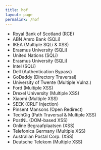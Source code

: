 ```yaml
---
title: hof
layout: page
permalink: /hof
---
```


- Royal Bank of Scotland (RCE)
- ABN Amro Bank (SQLi)
- IKEA (Multiple SQLi & XSS)
- Erasmus University (SQLi)
- United Nations (SQLi)
- Erasmus University (SQLi)
- Intel (SQLi)
- Dell (Authentication Bypass)
- GoDaddy (Directory Traversal)
- University of Twente (Multiple Vulnz.)
- Ford (Multiple XSS)
- Drexel University (Multiple XSS)
- Xiaomi (Multiple XSS)
- SEEK (CRLF Injection)
- Pinsent Mansons (Open Redirect)
- TechGig (Path Traversal & Multiple XSS)
- PostNL (DOM-based XSS)
- Online Begraafplaatsen (XSS)
- Telefonica Germany (Multiple XSS)
- Australian Postal Corp. (XSS)
- Deutsche Telekom (Multiple XSS)
